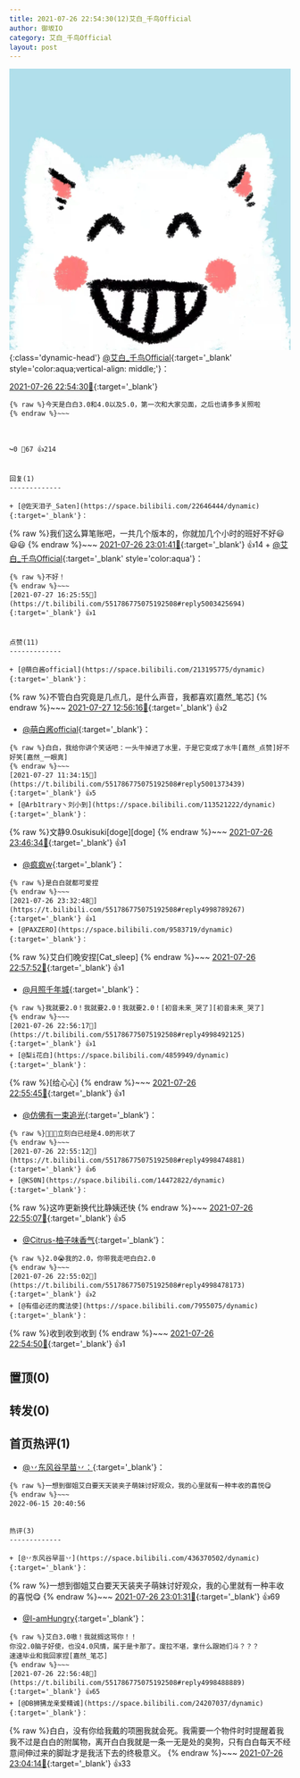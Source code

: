 ```yaml
---
title: 2021-07-26 22:54:30(12)艾白_千鸟Official
author: 御坂IO
category: 艾白_千鸟Official
layout: post
---
```


![img](/images/9ae8b9445fd0665cc014d9080156a45271be73c6.jpg){:class='dynamic-head'}
[@艾白_千鸟Official](https://space.bilibili.com/334537711/dynamic){:target='_blank' style='color:aqua;vertical-align: middle;'}：

[2021-07-26 22:54:30🔗](https://t.bilibili.com/551786775075192508){:target='_blank'}

~~~
{% raw %}今天是白白3.0和4.0以及5.0，第一次和大家见面，之后也请多多关照啦
{% endraw %}~~~



↪️0 💬67 👍214


回复(1)
-------------

+ [@佐天泪子_Saten](https://space.bilibili.com/22646444/dynamic){:target='_blank'}：
~~~
{% raw %}我们这么算笔账吧，一共几个版本的，你就加几个小时的班好不好😃😃😃
{% endraw %}~~~
[2021-07-26 23:01:41🔗](https://t.bilibili.com/551786775075192508#reply4998532842){:target='_blank'} 👍14
    + [@艾白_千鸟Official](https://space.bilibili.com/334537711/dynamic){:target='_blank' style='color:aqua'}：
~~~
{% raw %}不好！
{% endraw %}~~~
[2021-07-27 16:25:55🔗](https://t.bilibili.com/551786775075192508#reply5003425694){:target='_blank'} 👍1


点赞(11)
-------------

+ [@萌白酱official](https://space.bilibili.com/213195775/dynamic){:target='_blank'}：
~~~
{% raw %}不管白白究竟是几点几，是什么声音，我都喜欢[嘉然_笔芯]
{% endraw %}~~~
[2021-07-27 12:56:16🔗](https://t.bilibili.com/551786775075192508#reply5002024830){:target='_blank'} 👍2
+ [@萌白酱official](https://space.bilibili.com/213195775/dynamic){:target='_blank'}：
~~~
{% raw %}白白，我给你讲个笑话吧：一头牛掉进了水里，于是它变成了水牛[嘉然_点赞]好不好笑[嘉然_一眼真]
{% endraw %}~~~
[2021-07-27 11:34:15🔗](https://t.bilibili.com/551786775075192508#reply5001373439){:target='_blank'} 👍5
+ [@Arb1trary丶刘小到](https://space.bilibili.com/113521222/dynamic){:target='_blank'}：
~~~
{% raw %}文静9.0sukisuki[doge][doge]
{% endraw %}~~~
[2021-07-26 23:46:34🔗](https://t.bilibili.com/551786775075192508#reply4998893624){:target='_blank'} 👍1
+ [@疯疯w](https://space.bilibili.com/1564427525/dynamic){:target='_blank'}：
~~~
{% raw %}是白白就都可爱捏
{% endraw %}~~~
[2021-07-26 23:32:48🔗](https://t.bilibili.com/551786775075192508#reply4998789267){:target='_blank'} 👍1
+ [@PAXZERO](https://space.bilibili.com/9583719/dynamic){:target='_blank'}：
~~~
{% raw %}艾白们晚安捏[Cat_sleep]
{% endraw %}~~~
[2021-07-26 22:57:52🔗](https://t.bilibili.com/551786775075192508#reply4998506696){:target='_blank'} 👍1
+ [@月照千年城](https://space.bilibili.com/2878661/dynamic){:target='_blank'}：
~~~
{% raw %}我就要2.0！我就要2.0！我就要2.0！[初音未来_哭了][初音未来_哭了]
{% endraw %}~~~
[2021-07-26 22:56:17🔗](https://t.bilibili.com/551786775075192508#reply4998492125){:target='_blank'} 👍1
+ [@梨i花白](https://space.bilibili.com/4859949/dynamic){:target='_blank'}：
~~~
{% raw %}[给心心]
{% endraw %}~~~
[2021-07-26 22:55:45🔗](https://t.bilibili.com/551786775075192508#reply4998486257){:target='_blank'} 👍1
+ [@仿佛有一束追光](https://space.bilibili.com/253472118/dynamic){:target='_blank'}：
~~~
{% raw %}🤤🤤🤤立刻白已经是4.0的形状了
{% endraw %}~~~
[2021-07-26 22:55:12🔗](https://t.bilibili.com/551786775075192508#reply4998474881){:target='_blank'} 👍6
+ [@KS0N](https://space.bilibili.com/14472822/dynamic){:target='_blank'}：
~~~
{% raw %}这咋更新换代比静姨还快
{% endraw %}~~~
[2021-07-26 22:55:07🔗](https://t.bilibili.com/551786775075192508#reply4998478398){:target='_blank'} 👍5
+ [@Citrus-柚子味香气](https://space.bilibili.com/40185014/dynamic){:target='_blank'}：
~~~
{% raw %}2.0😭我的2.0，你带我走吧白白2.0
{% endraw %}~~~
[2021-07-26 22:55:02🔗](https://t.bilibili.com/551786775075192508#reply4998478173){:target='_blank'} 👍2
+ [@有借必还的魔法使](https://space.bilibili.com/7955075/dynamic){:target='_blank'}：
~~~
{% raw %}收到收到收到
{% endraw %}~~~
[2021-07-26 22:54:50🔗](https://t.bilibili.com/551786775075192508#reply4998482823){:target='_blank'} 👍1


置顶(0)
-------------



转发(0)
-------------



首页热评(1)
-------------

+ [@丷东风谷早苗丷：](https://space.bilibili.com/436370502/dynamic){:target='_blank'}：
~~~
{% raw %}一想到御姐艾白要天天装夹子萌妹讨好观众，我的心里就有一种丰收的喜悦😋
{% endraw %}~~~
2022-06-15 20:40:56


热评(3)
-------------

+ [@丷东风谷早苗丷](https://space.bilibili.com/436370502/dynamic){:target='_blank'}：
~~~
{% raw %}一想到御姐艾白要天天装夹子萌妹讨好观众，我的心里就有一种丰收的喜悦😋
{% endraw %}~~~
[2021-07-26 23:01:31🔗](https://t.bilibili.com/551786775075192508#reply4998532376){:target='_blank'} 👍69
+ [@I-amHungry](https://space.bilibili.com/6715117/dynamic){:target='_blank'}：
~~~
{% raw %}艾白3.0嗷！我就搁这骂你！！
你没2.0脑子好使，也没4.0风情，属于是卡那了。废拉不堪，拿什么跟她们斗？？？
速速毕业和我回家捏[嘉然_笔芯]
{% endraw %}~~~
[2021-07-26 22:56:48🔗](https://t.bilibili.com/551786775075192508#reply4998488889){:target='_blank'} 👍65
+ [@DB狮狒龙亲爱精诚](https://space.bilibili.com/24207037/dynamic){:target='_blank'}：
~~~
{% raw %}白白，没有你给我戴的项圈我就会死。我需要一个物件时时提醒着我我不过是白白的附属物，离开白白我就是一条一无是处的臭狗，只有白白每天不经意间伸过来的脚趾才是我活下去的终极意义。
{% endraw %}~~~
[2021-07-26 23:04:14🔗](https://t.bilibili.com/551786775075192508#reply4998558206){:target='_blank'} 👍33


